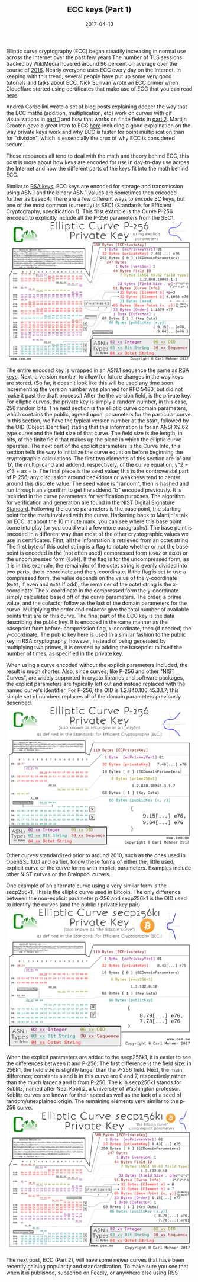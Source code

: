 <article markdown="1">

<header markdown="1">
 
# ECC keys (Part 1)

<time class="pubdate" datetime="2017-04-10">2017-04-10</time>

</header>

<p>Elliptic curve cryptography (ECC) began steadily increasing in normal use across the Internet over the past few years The number of TLS sessions tracked by WikiMedia hovered around 96 percent on average over the course of <a href="https://grafana.wikimedia.org/dashboard/db/tls-ciphers">2016</a>. Nearly everyone uses ECC every day on the Internet. In keeping with this trend, several people have put up some very good tutorials and talks about ECC.
Nick Sullivan wrote an ECC primer when Cloudflare started using certificates that make use of ECC that you can read <a href="https://blog.cloudflare.com/a-relatively-easy-to-understand-primer-on-elliptic-curve-cryptography/">here</a>.
<p>Andrea Corbellini wrote a set of blog posts explaining deeper the way that the ECC maths (addition, multiplication, etc) work on curves with gif visualizations in <a href="http://andrea.corbellini.name/2015/05/17/elliptic-curve-cryptography-a-gentle-introduction/">part 1</a> and how that works on finite fields in <a href="http://andrea.corbellini.name/2015/05/23/elliptic-curve-cryptography-finite-fields-and-discrete-logarithms/">part 2</a>.
Martijn Grooten gave a great intro to ECC <a href="https://www.youtube.com/watch?v=yBr3Q6xiTw4">here</a> including a good explaination on the way private keys work and why ECC is faster for point multiplication than for "division", which is essencially the crux of why ECC is considered secure.
<p>Those resources all tend to deal with the math and theory behind ECC, this post is more about how keys are encoded for use in day-to-day use across the Internet and how the different parts of the keys fit into the math behind ECC.
<p>Similar to <a href="https://www.cem.me/20141221-cert-binaries.html">RSA keys</a>, ECC keys are encoded for storage and transmission using ASN.1 and the binary ASN.1 values are sometimes then encoded further as base64. There are a few different ways to encode EC keys, but one of the most common (currently) is SEC1 (Standards for Efficient Cryptography, specification 1).
This first example is the Curve P-256 encoded to explicitly include all the P-256 parameters from the SEC1.
<br>
<img src="art/cryptoposters/p256_exp.png" alt="p-256 with explicit parameters" >
<p>The entire encoded key is wrapped in an ASN.1 sequence the same as <a href="https://www.cem.me/20141221-cert-binaries.html">RSA keys</a>. Next, a version number to allow for future changes in the way keys are stored. (So far, it doesn’t look like this will be used any time soon. Incrementing the version number was planned for RFC 5480, but did not make it past the draft process.)
After the the version field, is the private key. For elliptic curves, the private key is simply a random number, in this case, 256 random bits.
The next section is the elliptic curve domain parameters, which contains the public, agreed upon, parameters for the particular curve. In this section, we have the typical version number at the start, followed by the OID (Object IDentifier) stating that this information is for an ANSI X9.62 type curve and the field size of that curve. The field size is the length, in bits, of the finite field that makes up the plane in which the elliptic curve operates.
The next part of the explicit parameters is the Curve Info, this section tells the way to initialize the curve equation before beginning the cryptographic calculations. The first two elements of this section are 'a' and 'b', the multiplicand and addend, respectively, of the curve equation, y^2 = x^3 + ax + b. The final piece is the seed value; this is the controversial part of P-256, any discussion around backdoors or weakness tend to center around this discrete value. The seed value is "random", then is hashed and run through an algorithm to get the addend "b" encoded previously. It is included in the curve parameters for verification purposes. The algorithm for verification and generation are found in the <a href="http://csrc.nist.gov/groups/ST/toolkit/documents/dss/NISTReCur.pdf">NIST Digital Signature Standard</a>.
Following the curve parameters is the base point, the starting point for the math involved with the curve. Harkening back to Martijn's talk on ECC, at about the 10 minute mark, you can see where this base point come into play (or you could wait a few more paragraphs). The base point is encoded in a different way than most of the other cryptographic values we use in certificates. First, all the information is retrieved from an octet string.
The first byte of this octet string is a flag to notate whether or not the base point is encoded in the (not often used) compressed form (<code>0x02</code> or <code>0x03</code>) or the uncompressed form (<code>0x04</code>). If the flag is for the uncompressed form, as it is in this example, the remainder of the octet string is evenly divided into two parts, the x-coordinate and the y-coordinate. If the flag is set to use a compressed form, the value depends on the value of the y-coordinate (<code>0x02</code>, if even and <code>0x03</code> if odd), the remainer of the octet string is the x-coordinate.
The x-coordinate in the compressed form the y-coordinate simply calculated based off of the curve parameters. The order, a prime value, and the cofactor follow as the last of the domain parameters for the curve. Multiplying the order and cofactor give the total number of available points that are on this curve.
The final part of the ECC key is the data describing the public key. It is encoded in the same manner as the basepoint from before; compression flag, x-coordinate, then (if needed) the y-coordinate. The public key here is used in a similar fashion to the public key in RSA cryptography, however, instead of being generated by multiplying two primes, it is created by adding the basepoint to itself the number of times, as specified in the private key.
<p>When using a curve encoded without the explicit parameters included, the result is much shorter. Also, since curves, like P-256 and other "NIST Curves", are widely supported in crypto libraries and software packages, the explicit parameters are typically left out and instead replaced with the named curve's identifier. For P-256, the OID is 1.2.840.100.45.3.1.7; this simple set of numbers replaces all of the domain parameters previously described.
<br><img src="art/cryptoposters/p256.png" alt="p-256 with implicit parameters" >
<p>Other curves standardized prior to around 2010, such as the ones used in OpenSSL 1.0.1 and earlier, follow these forms of either the, little used, explicit curve or the curve forms with implicit parameters. Examples include other NIST curves or the Brainpool curves.
<p>One example of an alternate curve using a very similar form is the secp256k1. This is the elliptic curve used in Bitcoin. The only difference between the non-explicit parameter p-256 and secp256k1 is the OID used to identify the curves (and the public / private key pair).
<br><img src="art/cryptoposters/secp256k1.png" alt="secp256 with implicit parameters" >
<p>When the explicit parameters are added to the secp256k1, it is easier to see the differences between it and P-256. The first difference is the field size: in 256k1, the field size is slightly larger than the P-256 field. Next, the main difference; constants a and b in this curve are 0 and 7, respectively rather than the much larger a and b from P-256. The k in secp256k1 stands for Koblitz, named after Neal Koblitz, a University of Washington professor. Koblitz curves are known for their speed as well as the lack of a seed of random/unexplained origin. The remaining elements very similar to the p-256 curve.
<br><img src="art/cryptoposters/secp256k1_exp.png" alt="secp256 with explicit parameters" >
<p>The next post, ECC (Part 2), will have some newer curves that have been recently gaining popularity and standardization. To make sure you see that when it is published, subscribe on <a href="http://cloud.feedly.com/#subscription%2Ffeed%2Fhttp%3A%2F%2Fwww.cem.me%2Fcem.rss">Feedly</a>, or anywhere else using <a href="https://www.cem.me/cem.rssf">RSS</a>

</article>
